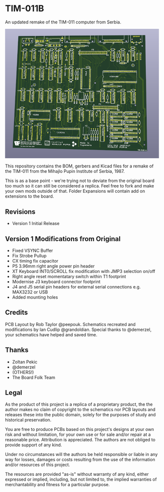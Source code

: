 # TIM-011B

An updated remake of the TIM-011 computer from Serbia.

![Computer rendered image of board in green](https://github.com/Board-Folk/TIM011B/blob/main/images/TIM-011Bv1_render.png)

This repository contains the BOM, gerbers and Kicad files for a remake of the TIM-011 from the Mihajlo Pupin Institute of Serbia, 1987.

This is as a base point - we're trying not to deviate from the original board too much so it can still be considered a replica. Feel free to fork and make your own mods outside of that. Folder Expansions will contain add on extensions to the board.

## Revisions

  * Version 1 Initial Release
  
## Version 1 Modifications from Original

* Fixed VSYNC Buffer
* Fix Strobe Pullup
* CX timing fix capacitor
* P5 3.96mm right angle power pin header 
* XT Keyboard INT0/SCROLL fix modification with JMP3 selection on/off
* Right angle reset momentatary switch within T1 footprint
* Modernise J3 keyboard connector footprint
* J4 and J5 serial pin headers for external serial connections e.g. MAX3232 or USB
* Added mounting holes

## Credits

PCB Layout by Rob Taylor @peepouk. Schematics recreated and modifications by Ian Cudlip @grandoldian. Special thanks to @demerzel, your schematics have helped and saved time.

## Thanks

* Zoltan Pekic
* @demerzel
* (OTHERS!)
* The Board Folk Team

## Legal

As the product of this project is a replica of a proprietary product, the the author makes no claim of copyright to the schematics nor PCB layouts and releases these into the public domain, solely for the purposes of study and historical preservation.

You are free to produce PCBs based on this project's designs at your own risk and without limitation, for your own use or for sale and/or repair at a reasonable price. Attribution is appreciated. The authors are not obliged to provide support of any kind. 

Under no circumstances will the authors be held responsible or liable in any way for losses, damages or costs resulting from the use of the information and/or resources of this project. 

The resources are provided "as-is" without warranty of any kind, either expressed or implied, including, but not limited to, the implied warranties of merchantability and fitness for a particular purpose.

